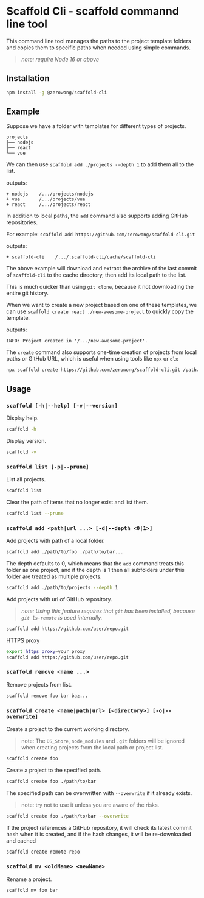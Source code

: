 # Scaffold Cli - scaffold commannd line tool

This command line tool manages the paths to the project template folders and copies them to specific paths when needed using simple commands.

> _note: require Node 16 or above_

## Installation

```bash
npm install -g @zerowong/scaffold-cli
```

## Example

Suppose we have a folder with templates for different types of projects.

```
projects
├── nodejs
├── react
└── vue
```

We can then use `scaffold add ./projects --depth 1` to add them all to the list.

outputs:

```
+ nodejs    /.../projects/nodejs
+ vue       /.../projects/vue
+ react     /.../projects/react
```

In addition to local paths, the `add` command also supports adding GitHub repositories.

For example: `scaffold add https://github.com/zerowong/scaffold-cli.git`

outputs:

```
+ scaffold-cli    /.../.scaffold-cli/cache/scaffold-cli
```

The above example will download and extract the archive of the last commit of `scaffold-cli` to the cache directory, then add its local path to the list.

This is much quicker than using `git clone`, because it not downloading the entire git history.

When we want to create a new project based on one of these templates, we can use `scaffold create react ./new-awesome-project` to quickly copy the template.

outputs:

```
INFO: Project created in '/.../new-awesome-project'.
```

The `create` command also supports one-time creation of projects from local paths or GitHub URL, which is useful when using tools like `npx` or `dlx`

```bash
npx scaffold create https://github.com/zerowong/scaffold-cli.git /path/to/somewhere
```

## Usage

### `scaffold [-h|--help] [-v|--version]`

Display help.

```bash
scaffold -h
```

Display version.

```bash
scaffold -v
```

### `scaffold list [-p|--prune]`

List all projects.

```bash
scaffold list
```

Clear the path of items that no longer exist and list them.

```bash
scaffold list --prune
```

### `scaffold add <path|url ...> [-d|--depth <0|1>]`

Add projects with path of a local folder.

```bash
scaffold add ./path/to/foo ./path/to/bar...
```

The depth defaults to 0, which means that the `add` command treats this folder as one project, and if the depth is 1 then all subfolders under this folder are treated as multiple projects.

```bash
scaffold add ./path/to/projects --depth 1
```

Add projects with url of GitHub repository.

> _note: Using this feature requires that `git` has been installed, because `git ls-remote` is used internally._

```bash
scaffold add https://github.com/user/repo.git
```

HTTPS proxy

```bash
export https_proxy=your_proxy
scaffold add https://github.com/user/repo.git
```

### `scaffold remove <name ...>`

Remove projects from list.

```bash
scaffold remove foo bar baz...
```

### `scaffold create <name|path|url> [<directory>] [-o|--overwrite]`

Create a project to the current working directory.

> note: The `DS_Store`, `node_modules` and `.git` folders will be ignored when creating projects from the local path or project list.

```bash
scaffold create foo
```

Create a project to the specified path.

```bash
scaffold create foo ./path/to/bar
```

The specified path can be overwritten with `--overwrite` if it already exists.

> note: try not to use it unless you are aware of the risks.

```bash
scaffold create foo ./path/to/bar --overwrite
```

If the project references a GitHub repository, it will check its latest commit hash when it is created, and if the hash changes, it will be re-downloaded and cached

```bash
scaffold create remote-repo
```

### `scaffold mv <oldName> <newName>`

Rename a project.

```bash
scaffold mv foo bar
```
